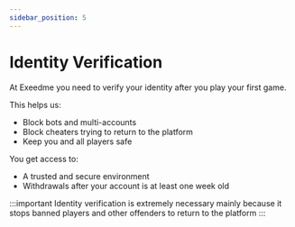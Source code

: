 ```yaml
---
sidebar_position: 5
---
```


# Identity Verification

At Exeedme you need to verify your identity after you play your first game.

This helps us:

- Block bots and multi-accounts
- Block cheaters trying to return to the platform
- Keep you and all players safe

You get access to:

- A trusted and secure environment
- Withdrawals after your account is at least one week old

:::important
Identity verification is extremely necessary mainly because it stops banned
players and other offenders to return to the platform
:::
